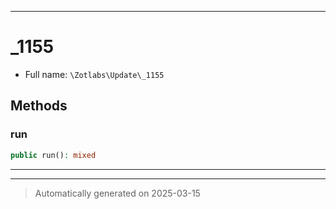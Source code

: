 ***

# _1155





* Full name: `\Zotlabs\Update\_1155`




## Methods


### run



```php
public run(): mixed
```












***


***
> Automatically generated on 2025-03-15
